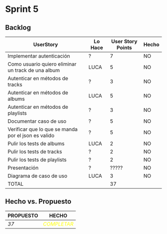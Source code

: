 # Sprint 5

## Backlog
 |UserStory                                          |Lo Hace|User Story Points|Hecho|
 |---------------------------------------------------|-------|-----------------|-----|
 |Implementar autenticación                          |?      |7                |NO   |
 |Como usuario quiero eliminar un track de una album |LUCA   |5                |NO   |
 |Autenticar en métodos de tracks                    |?      |3                |NO   |
 |Autenticar en métodos de albums                    |LUCA   |5                |NO   |
 |Autenticar en métodos de playlists                 |?      |3                |NO   |
 |Documentar caso de uso                             |?      |5                |NO   |
 |Verificar que lo que se manda por el json es valido|?      |5                |NO   |
 |Pulir los tests de albums                          |LUCA   |2                |NO   |
 |Pulir los tests de tracks                          |?      |2                |NO   |
 |Pulir los tests de playlists                       |?      |2                |NO   |
 |Presentación                                       |?      |?????            |NO   |
 |Diagrama de caso de uso                            |LUCA   |3                |NO   |
 |TOTAL                                              |       |37               |     |


## Hecho vs. Propuesto

|PROPUESTO|HECHO|
|---|---|
|*37*|<span style="color:yellow">*COMPLETAR*</span>
